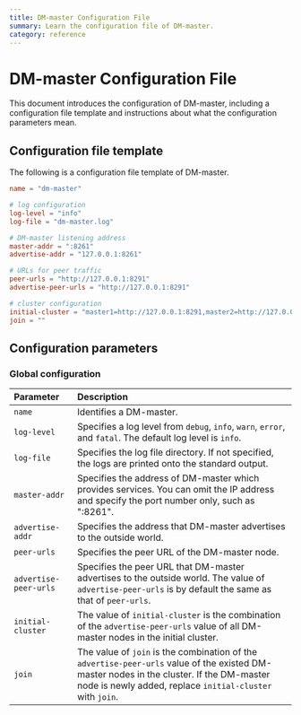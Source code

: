 ```yaml
---
title: DM-master Configuration File
summary: Learn the configuration file of DM-master.
category: reference
---
```


# DM-master Configuration File

This document introduces the configuration of DM-master, including a configuration file template and instructions about what the configuration parameters mean.

## Configuration file template

The following is a configuration file template of DM-master.

```toml
name = "dm-master"

# log configuration
log-level = "info"
log-file = "dm-master.log"

# DM-master listening address
master-addr = ":8261"
advertise-addr = "127.0.0.1:8261"

# URLs for peer traffic
peer-urls = "http://127.0.0.1:8291"
advertise-peer-urls = "http://127.0.0.1:8291"

# cluster configuration
initial-cluster = "master1=http://127.0.0.1:8291,master2=http://127.0.0.1:8292,master3=http://127.0.0.1:8293"
join = ""
```

## Configuration parameters

### Global configuration

| Parameter        | Description                                    |
| :------------ | :--------------------------------------- |
| `name` | Identifies a DM-master. |
| `log-level` | Specifies a log level from `debug`, `info`, `warn`, `error`, and `fatal`. The default log level is `info`. |
| `log-file` | Specifies the log file directory. If not specified, the logs are printed onto the standard output. |
| `master-addr` | Specifies the address of DM-master which provides services. You can omit the IP address and specify the port number only, such as ":8261". |
| `advertise-addr` | Specifies the address that DM-master advertises to the outside world. |
| `peer-urls` | Specifies the peer URL of the DM-master node. |
| `advertise-peer-urls` | Specifies the peer URL that DM-master advertises to the outside world. The value of `advertise-peer-urls` is by default the same as that of `peer-urls`. |
| `initial-cluster` | The value of `initial-cluster` is the combination of the `advertise-peer-urls` value of all DM-master nodes in the initial cluster. |
| `join` | The value of `join` is the combination of the `advertise-peer-urls` value of the existed DM-master nodes in the cluster. If the DM-master node is newly added, replace `initial-cluster` with `join`. |
